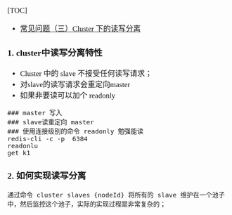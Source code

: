 <span  style="font-family: Simsun,serif; font-size: 17px; ">

[TOC]

- [常见问题（三）Cluster 下的读写分离](https://blog.csdn.net/weixin_33669968/article/details/99618747)

### 1. cluster中读写分离特性

- Cluster 中的 slave 不接受任何读写请求；
- 对slave的读写请求会重定向master
- 如果非要读可以加个 readonly
~~~
### master 写入
### slave读重定向 master
### 使用连接级别的命令 readonly 勉强能读
redis-cli -c -p  6384
readonlu
get k1
~~~

### 2. 如何实现读写分离

~~~
通过命令 cluster slaves {nodeId} 将所有的 slave 维护在一个池子中，然后监控这个池子，实际的实现过程是非常复杂的；
~~~

</span>